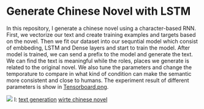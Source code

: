# Generate Chinese Novel with LSTM
In this repository, I generate a chinese novel using a character-based RNN. First, we vectorize our text and create training examples and targets based on the novel. Then we fit our dataset into our sequntial model which consist of embbeding, LSTM and Dense layers and start to train the model. After model is trained, we can send a prefix to the model and generate the text. We can find the text is meaningful while the roles, places we generate is related to the original novel. We also tune the parameters and change the temporature to compare in what kind of condition can make the semantic more consistent and close to humans. The experiment result of different parameters is show in [Tensorboard.png](https://github.com/s99436q/Generate-Novel/blob/master/Tensorborad.PNG).


![](https://images.pexels.com/photos/239548/pexels-photo-239548.jpeg?auto=compress&cs=tinysrgb&dpr=2&h=750&w=1260)
I: [text generation](https://www.tensorflow.org/tutorials/text/text_generation) 
        [wirte chinese novel](https://leemeng.tw/how-to-generate-interesting-text-with-tensorflow2-and-tensorflow-js.html)
